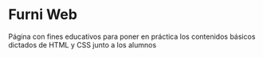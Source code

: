 <h1>Furni Web</h1>
<p>Página con fines educativos para poner en práctica los contenidos básicos dictados de HTML y CSS junto a los alumnos</p>
